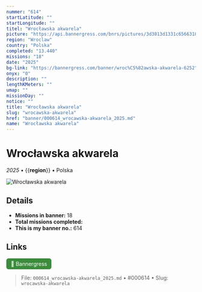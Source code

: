 ```yaml
---
nummer: "614"
startLatitude: ""
startLongitude: ""
titel: "Wrocławska akwarela"
picture: "https://api.bannergress.com/bnrs/pictures/3d3813d1331c65663189a5e5a17636a9"
region: "Wroclaw"
country: "Polska"
completed: "13.440"
missions: "18"
date: "2025"
bg-link: "https://bannergress.com/banner/wroc%C5%82awska-akwarela-6252"
onyx: "0"
description: ""
lengthKMeters: ""
umap: ""
missionDay: ""
notice: ""
title: "Wrocławska akwarela"
slug: "wrocawska-akwarela"
href: "banner/000614_wrocawska-akwarela_2025.md"
name: "Wrocławska akwarela"
---
```

# Wrocławska akwarela

*2025* • {{__region__}} • Polska

![Wrocławska akwarela](https://api.bannergress.com/bnrs/pictures/3d3813d1331c65663189a5e5a17636a9)



## Details

- **Missions in banner:** 18
- **Total missions completed:** 
- **This is my banner no.:** 614





## Links
<a href="https://bannergress.com/banner/wroc%C5%82awska-akwarela-6252" target="_blank" style="display:inline-block;margin-right:8px;padding:6px 12px;background:#3c8b3c;color:#fff;text-decoration:none;border-radius:6px;">🔗 Bannergress</a>



> File: `000614_wrocawska-akwarela_2025.md` • #000614 • Slug: `wrocawska-akwarela`
